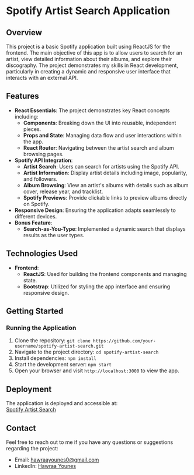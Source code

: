 # Spotify Artist Search Application

## Overview

This project is a basic Spotify application built using ReactJS for the frontend. The main objective of this app is to allow users to search for an artist, view detailed information about their albums, and explore their discography. The project demonstrates my skills in React development, particularly in creating a dynamic and responsive user interface that interacts with an external API.

## Features

- **React Essentials**: The project demonstrates key React concepts including:
  - **Components**: Breaking down the UI into reusable, independent pieces.
  - **Props and State**: Managing data flow and user interactions within the app.
  - **React Router**: Navigating between the artist search and album browsing pages.
- **Spotify API Integration**:
  - **Artist Search**: Users can search for artists using the Spotify API.
  - **Artist Information**: Display artist details including image, popularity, and followers.
  - **Album Browsing**: View an artist's albums with details such as album cover, release year, and tracklist.
  - **Spotify Previews**: Provide clickable links to preview albums directly on Spotify.
- **Responsive Design**: Ensuring the application adapts seamlessly to different devices.
- **Bonus Feature**:
  - **Search-as-You-Type**: Implemented a dynamic search that displays results as the user types.

## Technologies Used

- **Frontend**:
  - **ReactJS**: Used for building the frontend components and managing state.
  - **Bootstrap**: Utilized for styling the app interface and ensuring responsive design.

## Getting Started

### Running the Application

1. Clone the repository: `git clone https://github.com/your-username/spotify-artist-search.git`
2. Navigate to the project directory: `cd spotify-artist-search`
3. Install dependencies: `npm install`
4. Start the development server: `npm start`
5. Open your browser and visit `http://localhost:3000` to view the app.

## Deployment

The application is deployed and accessible at:  
[Spotify Artist Search](https://spotify-searcher-4hdw-hawraa-younes-projects.vercel.app/)

## Contact

Feel free to reach out to me if you have any questions or suggestions regarding the project:

- Email: [hawraayounes0@gmail.com](mailto:hawraayounes0@gmail.com)
- LinkedIn: [Hawraa Younes](https://www.linkedin.com/in/hawraa-younes-a05b33233/)
